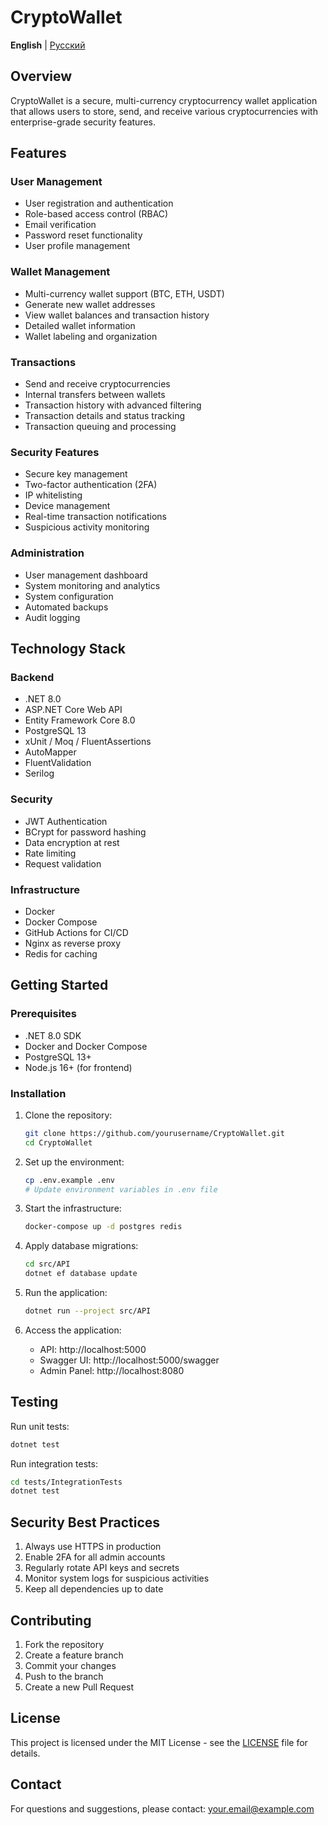 # CryptoWallet

**English** | [Русский](README-RU.md)

## Overview

CryptoWallet is a secure, multi-currency cryptocurrency wallet application that allows users to store, send, and receive various cryptocurrencies with enterprise-grade security features.

## Features

### User Management
- User registration and authentication
- Role-based access control (RBAC)
- Email verification
- Password reset functionality
- User profile management

### Wallet Management
- Multi-currency wallet support (BTC, ETH, USDT)
- Generate new wallet addresses
- View wallet balances and transaction history
- Detailed wallet information
- Wallet labeling and organization

### Transactions
- Send and receive cryptocurrencies
- Internal transfers between wallets
- Transaction history with advanced filtering
- Transaction details and status tracking
- Transaction queuing and processing

### Security Features
- Secure key management
- Two-factor authentication (2FA)
- IP whitelisting
- Device management
- Real-time transaction notifications
- Suspicious activity monitoring

### Administration
- User management dashboard
- System monitoring and analytics
- System configuration
- Automated backups
- Audit logging

## Technology Stack

### Backend
- .NET 8.0
- ASP.NET Core Web API
- Entity Framework Core 8.0
- PostgreSQL 13
- xUnit / Moq / FluentAssertions
- AutoMapper
- FluentValidation
- Serilog

### Security
- JWT Authentication
- BCrypt for password hashing
- Data encryption at rest
- Rate limiting
- Request validation

### Infrastructure
- Docker
- Docker Compose
- GitHub Actions for CI/CD
- Nginx as reverse proxy
- Redis for caching

## Getting Started

### Prerequisites
- .NET 8.0 SDK
- Docker and Docker Compose
- PostgreSQL 13+
- Node.js 16+ (for frontend)

### Installation

1. Clone the repository:
   ```bash
   git clone https://github.com/yourusername/CryptoWallet.git
   cd CryptoWallet
   ```

2. Set up the environment:
   ```bash
   cp .env.example .env
   # Update environment variables in .env file
   ```

3. Start the infrastructure:
   ```bash
   docker-compose up -d postgres redis
   ```

4. Apply database migrations:
   ```bash
   cd src/API
   dotnet ef database update
   ```

5. Run the application:
   ```bash
   dotnet run --project src/API
   ```

6. Access the application:
   - API: http://localhost:5000
   - Swagger UI: http://localhost:5000/swagger
   - Admin Panel: http://localhost:8080

## Testing

Run unit tests:
```bash
dotnet test
```

Run integration tests:
```bash
cd tests/IntegrationTests
dotnet test
```

## Security Best Practices

1. Always use HTTPS in production
2. Enable 2FA for all admin accounts
3. Regularly rotate API keys and secrets
4. Monitor system logs for suspicious activities
5. Keep all dependencies up to date

## Contributing

1. Fork the repository
2. Create a feature branch
3. Commit your changes
4. Push to the branch
5. Create a new Pull Request

## License

This project is licensed under the MIT License - see the [LICENSE](LICENSE) file for details.

## Contact

For questions and suggestions, please contact: [your.email@example.com](mailto:dennile@ngmai.com)

